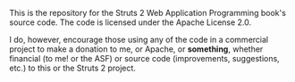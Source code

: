 This is the repository for the Struts 2 Web Application Programming book's source code. The code is licensed under the Apache License 2.0.

I do, however, encourage those using any of the code in a commercial project to make a donation to me, or Apache, or **something**, whether financial (to me! or the ASF) or source code (improvements, suggestions, etc.) to this or the Struts 2 project.

